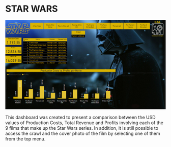 # STAR WARS

<img src="1 - Star Wars/Prints/1.png" alt="Jetpack Compose Samples" width="1024" />

This dashboard was created to present a comparison between the USD values of Production Costs, Total Revenue and Profits involving each of the 9 films that make up the Star Wars series. In addition, it is still possible to access the crawl and the cover photo of the film by selecting one of them from the top menu.